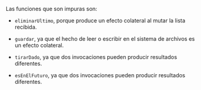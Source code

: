 Las funciones que son impuras son:

* `eliminarUltimo`, porque produce un efecto colateral al mutar la lista
  recibida.

* `guardar`, ya que el hecho de leer o escribir en el sistema de archivos es un
  efecto colateral.

* `tirarDado`, ya que dos invocaciones pueden producir resultados diferentes.

* `esEnElFuturo`, ya que dos invocaciones pueden producir resultados
  diferentes.
